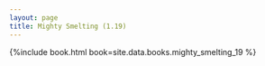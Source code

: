 ```yaml
---
layout: page
title: Mighty Smelting (1.19)
---
```


{%include book.html book=site.data.books.mighty_smelting_19 %}
